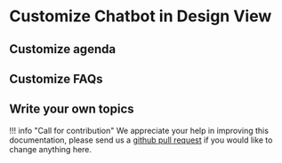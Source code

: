 # Customize Chatbot in Design View

## Customize agenda

## Customize FAQs

## Write your own topics

!!! info "Call for contribution"
    We appreciate your help in improving this documentation, please send us a
    [github pull request](https://github.com/juji-io/docs) if you would like to
    change anything here.
